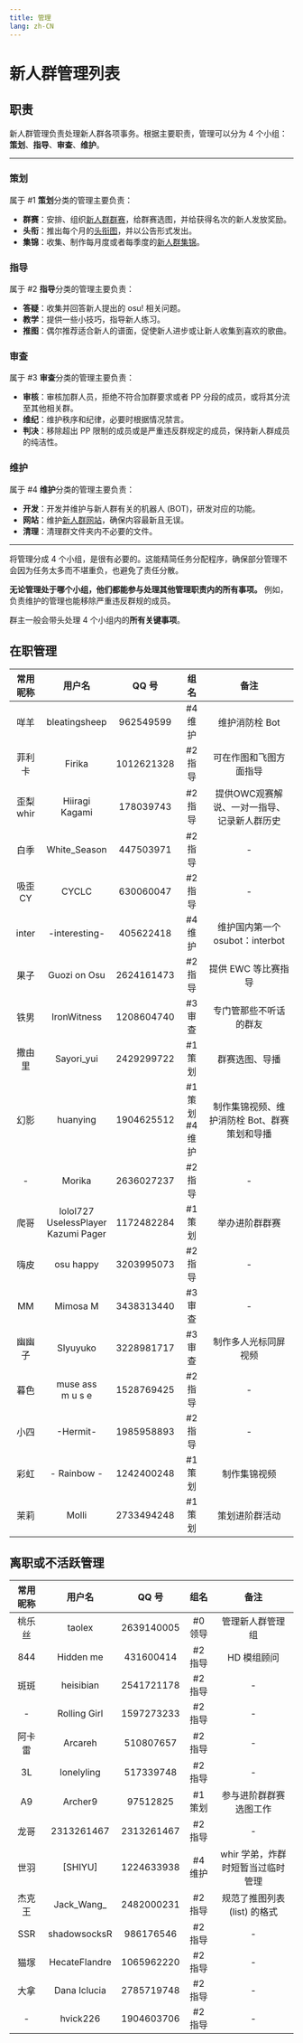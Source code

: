 ```yaml
---
title: 管理
lang: zh-CN
---
```


# 新人群管理列表

## 职责

新人群管理负责处理新人群各项事务。根据主要职责，管理可以分为 4 个小组：**策划**、**指导**、**审查**、**维护**。

---

### 策划

属于 #1 **策划**分类的管理主要负责：

- **群赛**：安排、组织[新人群群赛](events/matches/README.md)，给群赛选图，并给获得名次的新人发放奖励。
- **头衔**：推出每个月的[头衔图](events/charts/README.md)，并以公告形式发出。
- **集锦**：收集、制作每月度或者每季度的[新人群集锦](events/collections/README.md)。

### 指导

属于 #2 **指导**分类的管理主要负责：

- **答疑**：收集并回答新人提出的 osu! 相关问题。
- **教学**：提供一些小技巧，指导新人练习。
- **推图**：偶尔推荐适合新人的谱面，促使新人进步或让新人收集到喜欢的歌曲。

### 审查

属于 #3 **审查**分类的管理主要负责：

- **审核**：审核加群人员，拒绝不符合加群要求或者 PP 分段的成员，或将其分流至其他相关群。
- **维纪**：维护秩序和纪律，必要时根据情况禁言。
- **判决**：移除超出 PP 限制的成员或是严重违反群规定的成员，保持新人群成员的纯洁性。

### 维护

属于 #4 **维护**分类的管理主要负责：

- **开发**：开发并维护与新人群有关的机器人 (BOT)，研发对应的功能。
- **网站**：维护[新人群网站](https://osuxrq.top)，确保内容最新且无误。
- **清理**：清理群文件夹内不必要的文件。

---

将管理分成 4 个小组，是很有必要的。这能精简任务分配程序，确保部分管理不会因为任务太多而不堪重负，也避免了责任分散。

**无论管理处于哪个小组，他们都能参与处理其他管理职责内的所有事项。** 例如，负责维护的管理也能移除严重违反群规的成员。

群主一般会带头处理 4 个小组内的**所有关键事项**。

## 在职管理

| 常用昵称 | 用户名 | QQ 号 | 组名 | 备注 |
| :--: | :--: | :--: | :--: | :--: |
| 咩羊 | bleatingsheep | 962549599 | #4 维护 | 维护消防栓 Bot |
| 菲利卡 | Firika | 1012621328 | #2 指导 | 可在作图和飞图方面指导 |
| 歪梨<br />whir | Hiiragi Kagami | 178039743 | #2 指导 | 提供OWC观赛解说、一对一指导、记录新人群历史 |
| 白季 | White_Season | 447503971 | #2 指导 | - |
| 吸歪<br />CY | CYCLC | 630060047 | #2 指导 | - |
| inter | -interesting- | 405622418 | #4 维护 | 维护国内第一个 osubot：interbot |
| 果子 | Guozi on Osu | 2624161473 | #2 指导 | 提供 EWC 等比赛指导 |
| 铁男 | IronWitness | 1208604740 | #3 审查 | 专门管那些不听话的群友 |
| 撒由里 | Sayori_yui | 2429299722 | #1 策划 | 群赛选图、导播 |
| 幻影 | huanying | 1904625512 | #1 策划<br />#4 维护 | 制作集锦视频、维护消防栓 Bot、群赛策划和导播 |
| - | Morika | 2636027237 | #2 指导 | - |
| 爬哥 | lolol727<br />UselessPlayer<br />Kazumi Pager | 1172482284 | #1 策划 | 举办进阶群群赛 |
| 嗨皮 | osu happy | 3203995073 | #2 指导 | - |
| MM | Mimosa M | 3438313440 | #3 审查 | - |
| 幽幽子 | SIyuyuko | 3228981717 | #3 审查 | 制作多人光标同屏视频 |
| 暮色 | muse ass<br />m u s e | 1528769425 | #2 指导 | - |
| 小四 | -Hermit- | 1985958893 | #2 指导 | - |
| 彩虹 | - Rainbow - | 1242400248 | #1 策划 | 制作集锦视频 |
| 茉莉 | Molli | 2733494248 | #1 策划 | 策划进阶群活动 |

## 离职或不活跃管理

| 常用昵称 | 用户名 | QQ 号 | 组名 | 备注 |
| :--: | :--: | :--: | :--: | :--: |
| 桃乐丝 | taolex | 2639140005 | #0 领导 | 管理新人群管理组 |
| 844 | Hidden me | 431600414 | #2 指导 | HD 模组顾问 |
| 斑斑 | heisibian | 2541721178 | #2 指导 | - |
| - | Rolling Girl | 1597273233 | #2 指导 | - |
| 阿卡雷 | Arcareh | 510807657 | #2 指导 | - |
| 3L | lonelyling | 517339748 | #2 指导 | - |
| A9 | Archer9 | 97512825 | #1 策划 | 参与进阶群群赛选图工作 |
| 龙哥 | 2313261467 | 2313261467 | #2 指导 | - |
| 世羽 | [SHIYU] | 1224633938 | #4 维护 | whir 学弟，炸群时短暂当过临时管理 |
| 杰克王 | Jack\_Wang\_ | 2482000231 | #2 指导 | 规范了推图列表 (list) 的格式 |
| SSR | shadowsocksR | 986176546 | #2 指导 | - |
| 猫塚 | HecateFlandre | 1065962220 | #2 指导 | - |
| 大拿 | Dana Iclucia | 2785719748 | #2  指导 | - |
| - | hvick226 | 1904603706 | #2 指导 | - |
